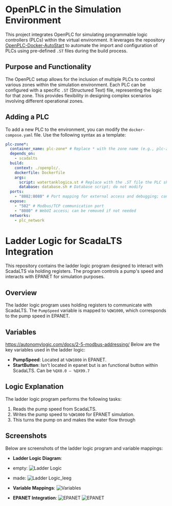 # OpenPLC in the Simulation Environment

This project integrates OpenPLC for simulating programmable logic controllers (PLCs) within the virtual environment. It leverages the repository [OpenPLC-Docker-AutoStart](https://github.com/koztkozt/OpenPLC-Docker-AutoStart) to automate the import and configuration of PLCs using pre-defined `.ST` files during the build process.

## Purpose and Functionality

The OpenPLC setup allows for the inclusion of multiple PLCs to control various zones within the simulation environment. Each PLC can be configured with a specific `.ST` (Structured Text) file, representing the logic for that zone. This provides flexibility in designing complex scenarios involving different operational zones.

## Adding a PLC

To add a new PLC to the environment, you can modify the `docker-compose.yaml` file. Use the following syntax as a template:

```yaml
plc-zone*:
  container_name: plc-zone* # Replace * with the zone name (e.g., plc-zone1, plc-zone2)
  depends_on:
    - scadalts
  build:
    context: ./openplc/.
    dockerfile: Dockerfile
    args:
      script: watertanklogica.st # Replace with the .ST file the PLC should execute
      database: database.sh # Database script; do not modify
  ports:
    - "8082:8080" # Port mapping for external access and debugging; can be disabled if not required
  expose:
    - "502" # Modbus/TCP communication port
    - "8080" # WebUI access; can be removed if not needed
  networks:
    - plc_network
```

# Ladder Logic for ScadaLTS Integration

This repository contains the ladder logic program designed to interact with ScadaLTS via holding registers. The program controls a pump's speed and interacts with EPANET for simulation purposes.

## Overview
The ladder logic program uses holding registers to communicate with ScadaLTS. The `PumpSpeed` variable is mapped to `%QW1000`, which corresponds to the pump speed in EPANET.

## Variables
https://autonomylogic.com/docs/2-5-modbus-addressing/
Below are the key variables used in the ladder logic:

- **PumpSpeed**: Located at `%QW1000` in EPANET.
- **StartButton**: Isn't located in epanet but is an functional button within ScadaLTS. Can be `%QX0.0 – %QX99.7` 

## Logic Explanation
The ladder logic program performs the following tasks:
1. Reads the pump speed from ScadaLTS.
2. Writes the pump speed to `%QW1000` for EPANET simulation.
3. This turns the pump on and makes the water flow through

## Screenshots
Below are screenshots of the ladder logic program and variable mappings:

- **Ladder Logic Diagram**:
- empty:
  ![Ladder Logic](https://github.com/user-attachments/assets/b71d7090-d1b7-488d-b714-3ad051348537)
- made:
  ![Ladder Logic_leeg](https://github.com/user-attachments/assets/dd2d0058-ab3c-4093-9e9c-d7191e3aa089)
- **Variable Mappings**:
  ![Variables](https://github.com/user-attachments/assets/63f969ae-d920-4357-b2a3-0673219d9663)

- **EPANET Integration**:
  ![EPANET](https://github.com/user-attachments/assets/6e044bd1-9854-4733-b9de-a7f583981b74)
  ![EPANET](https://github.com/user-attachments/assets/06fdcd69-9845-4811-b343-fcb45621689d)







